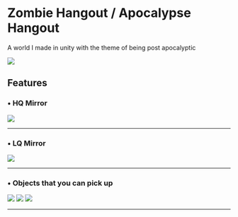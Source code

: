 <h1>Zombie Hangout / Apocalypse Hangout</h1>
<p>A world I made in unity with the theme of being post apocalyptic</p>
<img src="https://i.imgur.com/i5qDKDQ.png">
<h2>Features</h2>
<h3>• HQ Mirror</h3>
<img src="https://i.imgur.com/EU7KZMe.png">
<hr>
<h3>• LQ Mirror</h3>
<img src="https://i.imgur.com/hm2vZex.png">
<hr>
<h3>• Objects that you can pick up</h3>
<img src="https://i.imgur.com/AyhCHW9.png">
<img src="https://i.imgur.com/nJDKOE9.png">
<img src="https://i.imgur.com/a3HGtdd.png">
<hr>

